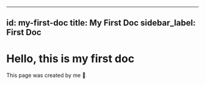 <!-- ctrl+shift+v -->


---
id: my-first-doc
title: My First Doc
sidebar_label: First Doc
---

# Hello, this is my first doc

This page was created by me 🎉
